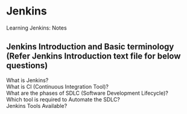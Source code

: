 # Jenkins
Learning Jenkins: Notes

## Jenkins Introduction and Basic terminology (Refer Jenkins Introduction text file for below questions)
  What is Jenkins?  
  What is CI (Continuous Integration Tool)?  
  What are the phases of SDLC (Software Development Lifecycle)?  
  Which tool is required to Automate the SDLC?  
  Jenkins Tools Available?  
  
  
